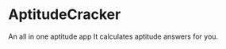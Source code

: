AptitudeCracker
===============

An all in one aptitude app
It calculates aptitude answers for you.
